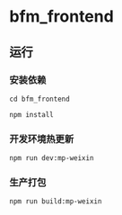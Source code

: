 # bfm_frontend

## 运行

### 安装依赖
```
cd bfm_frontend

npm install
```

### 开发环境热更新
```
npm run dev:mp-weixin
```

### 生产打包
```
npm run build:mp-weixin
```
